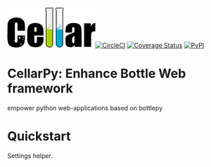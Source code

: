 ![Cellar powered by Bottle](https://raw.githubusercontent.com/JonathanHuot/cellarpy/master/doc/cellar.jpg)[![CircleCI](https://circleci.com/gh/JonathanHuot/cellarpy.svg?style=svg)](https://circleci.com/gh/JonathanHuot/cellarpy)
[![Coverage Status](https://coveralls.io/repos/github/JonathanHuot/cellarpy/badge.svg?branch=master)](https://coveralls.io/github/JonathanHuot/cellarpy?branch=master)
[![PyPI](https://img.shields.io/pypi/v/cellarpy.svg)](https://pypi.python.org/pypi/cellarpy)

CellarPy: Enhance Bottle Web framework 
===============
empower python web-applications based on bottlepy 

Quickstart
===============

Settings helper.
